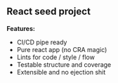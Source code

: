 ## React seed project
**Features:**
- CI/CD pipe ready
- Pure react app (no CRA magic)
- Lints for code / style / flow
- Testable structure and coverage
- Extensible and no ejection shit
